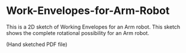 # Work-Envelopes-for-Arm-Robot


This is a 2D sketch of Working Envelopes for an Arm robot. This sketch shows the complete rotational possibility for an Arm robot.

(Hand sketched PDF file)
